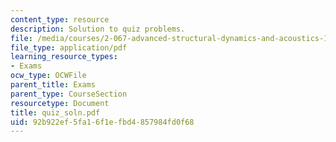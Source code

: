 ```yaml
---
content_type: resource
description: Solution to quiz problems.
file: /media/courses/2-067-advanced-structural-dynamics-and-acoustics-13-811-spring-2004/92b922ef5fa16f1efbd4857984fd0f68_quiz_soln.pdf
file_type: application/pdf
learning_resource_types:
- Exams
ocw_type: OCWFile
parent_title: Exams
parent_type: CourseSection
resourcetype: Document
title: quiz_soln.pdf
uid: 92b922ef-5fa1-6f1e-fbd4-857984fd0f68
---
```

